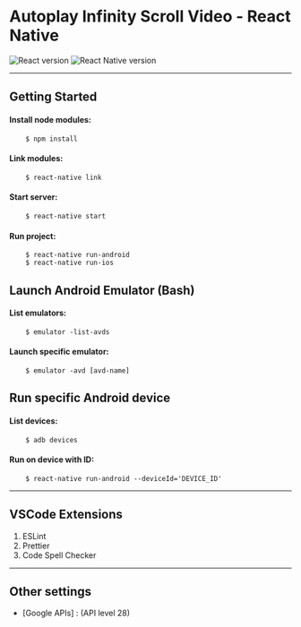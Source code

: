 # Autoplay Infinity Scroll Video - React Native

![React version](https://img.shields.io/badge/react-16.8.23-green.svg)
![React Native version](https://img.shields.io/badge/react--native-0.60.2-blue.svg)

---

## Getting Started

#### Install node modules:

        $ npm install

#### Link modules:

        $ react-native link

#### Start server:

        $ react-native start

#### Run project:

        $ react-native run-android
        $ react-native run-ios

## Launch Android Emulator (Bash)

#### List emulators:

        $ emulator -list-avds

#### Launch specific emulator:

        $ emulator -avd [avd-name]

## Run specific Android device

#### List devices:

        $ adb devices

#### Run on device with ID:

        $ react-native run-android --deviceId='DEVICE_ID'

---

## VSCode Extensions

1. ESLint
2. Prettier
3. Code Spell Checker

---

## Other settings

- [Google APIs] : (API level 28)

